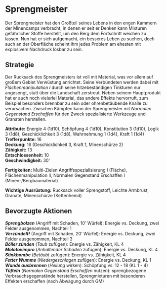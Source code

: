 # Sprengmeister
Der Sprengmeister hat den Großteil seines Lebens in den engen Kammern der Minencamps verbracht, in denen er seit er Denken kann Mixturen gefährlicher Stoffe herstellt, um den Berg dem Fortschritt weichen zu lassen. Nun hat er sich aufgemacht, ein besseres Leben zu suchen, doch auch an der Oberfläche scheint ihm jedes Problem am ehesten mit explosivem Nachdruck lösbar zu sein.

## Strategie
Der Rucksack des Sprengmeisters ist voll mit Material, was vor allem auf großem Gebiet Verwüstung anrichtet. Seine Verbündeten werden dabei mit _Flächenmanipulation I_ durch seine hitzebeständigen Tinkturen nur angesengt, statt über die Landschaft zerstreut. Neben seinem Hauptprodukt hat er auch noch vielerlei Material, das andere Effekte hervorruft, zum Beispiel besonders brennbar zu sein oder ohrenbetäubende Knalle zu verursachen. Zwischen Kämpfen kann der Sprengmeister mit _Normalen Gegenstand Erschaffen_ für den Zweck spezialisierte Werkzeuge und Granaten herstellen.

**Attribute:** Energie 4 (1d10), Schöpfung 4 (1d10), Konstitution 3 (1d10), Logik 3 (1d8), Geschicklichkeit 3 (1d8), Wahrnehmung 1 (1d4), Kraft 1 (1d4)  
**Trefferpunkte:** 16  
**Deckung:** 16 (Geschicklichkeit 3, Kraft 1, Minenschürze 2)  
**Zähigkeit:** 13  
**Entschlossenheit:** 10  
**Geschwindigkeit:** 30'  

**Fertigkeiten:** Multi-Zielen Angriffsspezialisierung I (Fläche), Flächenmanipulation II, Normalen Gegenstand Erschaffen I (Minen-/Bergbaumaterial)

**Wichtige Ausrüstung:** Rucksack voller Sprengstoff, Leichte Armbrust, Granate, Minenschürze (Kettenhemd)

## Bevorzugte Aktionen
***Sprengbolzen*** (Angriff mit Schaden, 10' Würfel): Energie vs. Deckung, zwei Felder ausgenommen, Nachteil 1  
***Verzündelt!*** (Angriff mit Schaden, 20' Würfel): Energie vs. Deckung, zwei Felder ausgenommen, Nachteil 3  
***Böller zünden*** (_Taub_ zufügen): Energie vs. Zähigkeit, KL 4  
***Molotovimpro*** (_Anhaltender Schaden_ zufügen): Energie vs. Deckung, KL 4  
***Stinkbombe*** (_Betäubt_ zufügen): Energie vs. Zähigkeit, KL 4  
***Fetter Wumms*** (_Niedergeschlagen_ zufügen): Energie vs. Deckung, KL 1  
***Wunde ausbrennen*** (_Heilung_ wirken): Schöpfung vs. 12 - 18 (KL 1 - 4)  
***Tüfteln*** (_Normalen Gegenstand Erschaffen_ nutzen): sprengbezogene Verbrauchsgegenstände herstellen, Sprengmixturen mit besonderen Effekten erschaffen (nach Abwägung durch GM)  
